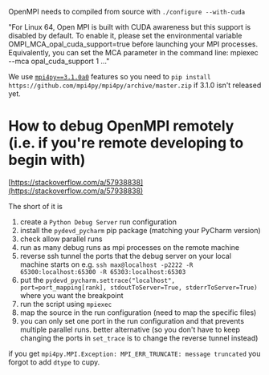 OpenMPI needs to compiled from source with `./configure --with-cuda`

"For Linux 64, Open MPI is built with CUDA awareness but this support is disabled by default.
To enable it, please set the environmental variable OMPI_MCA_opal_cuda_support=true before
launching your MPI processes. Equivalently, you can set the MCA parameter in the command line:
mpiexec --mca opal_cuda_support 1 ..."

We use [`mpi4py==3.1.0a0`](https://docs.cupy.dev/en/stable/reference/interoperability.html#mpi4py) features so you need to `pip install https://github.com/mpi4py/mpi4py/archive/master.zip` if 3.1.0 isn't released yet.

# How to debug OpenMPI remotely (i.e. if you're remote developing to begin with)

[https://stackoverflow.com/a/57938838](https://stackoverflow.com/a/57938838)

The short of it is 

1. create a `Python Debug Server` run configuration
2. install the `pydevd_pycharm` pip package (matching your PyCharm version)
3. check allow parallel runs
4. run as many debug runs as mpi processes on the remote machine
5. reverse ssh tunnel the ports that the debug server on your local machine starts on e.g. `ssh max@localhost -p2222 -R 65300:localhost:65300 -R 65303:localhost:65303`
6. put the `pydevd_pycharm.settrace("localhost", port=port_mapping[rank], stdoutToServer=True, stderrToServer=True)` where you want the breakpoint
7. run the script using `mpiexec`
8. map the source in the run configuration (need to map the specific files)
9. you can only set one port in the run configuration and that prevents multiple parallel runs. better alternative (so you don't have to keep changing the ports in `set_trace` is to change the reverse tunnel instead)

if you get `mpi4py.MPI.Exception: MPI_ERR_TRUNCATE: message truncated` you forgot to add `dtype` to cupy.
